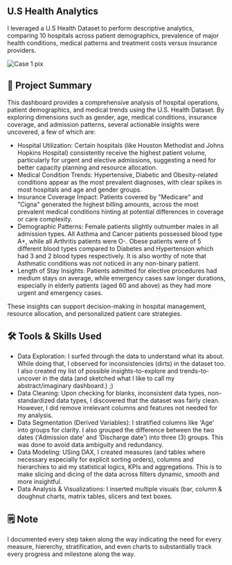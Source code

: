 ## U.S Health Analytics

I leveraged a U.S Health Dataset to perform descriptive analytics, comparing 10 hospitals across patient demographics, prevalence of major health conditions, medical patterns and treatment costs versus insurance providers.

![Case 1 pix](https://dl.boxcloud.com/api/2.0/internal_files/1880642382570/versions/2074136087370/representations/png_paged_2048x2048/content/1.png?access_token=1!8nJKWzLIPezakAzNI2EpO8v2ZataeoaZP8-AIsiXoNTUpmDSaptgJcaiVN9DvMmdVqCynDtwSDfOYO3pKC-m-XvxbsIzEyPbB6fyB4OV4k8j0-3kei_0BC30hCCI3Ny9voImw-HOBASyp4EpfCzkvMFAf2fR3_iYXzGyb0D2iaeKkQVUIsIVS50DdSgoM-JccXXmNONgRZQ0BkoU1PIu5sO29jZ8cPLNAZ3tF57t8lYAHwCtId2qSDuy03yHbSzZuSDnMSC__mTileT6AfDNwT2D6PBqwBA74Y6BsWkcBxT32iS57O8EfPBTBrNUIWeiXEtTcEmrxZoGMGWAN2_9ExMUEeK8Cmcfx4FYkU1CsORDqyW7kwzpdlHqgvfZ_fwgsv4n28LfligbYX-dPeSBGYIudmJ9rORR_0JJcdWlg46gNepyIAGlA7Cw1vnKT-Ja178qIBUhScb2WRjyNvk9nYQ83Hd5I6BOVjj-a_lYD6fcqcYzs9wxj2JvsTDDJCe-dPF9sERIGjXdalWRnlvJ5_REdY-F3MnCw8oROaBm4QZ6rZ9WZJo_Su-UE9MaefEyofJ97zajzbpaXXg_9H0eCDNVV5d1JS7i5QZnPTaigMBk-ux8p_kvAgqFrpUEp028ZGE45Adzloxr8sl_lZwZeXBVnFiQxFZNHwiPWa-KpQKGm3XkGDijZxwBdgkVePD3M5H0VAvYr8JBAqI5v75MBj7WxIfuSOUYVQ1yEDXMjm-aYP58n213YzmpdfjW&box_client_name=box-content-preview&box_client_version=3.7.0?fit=scale)

## 📕 Project Summary
This dashboard provides a comprehensive analysis of hospital operations, patient demographics, and medical trends using the U.S. Health Dataset. By exploring dimensions such as gender, age, medical conditions, insurance coverage, and admission patterns, several actionable insights were uncovered, a few of which are:
- Hospital Utilization: Certain hospitals (like Houston Methodist and Johns Hopkins Hospital) consistently receive the highest patient volume, particularly for urgent and elective admissions, suggesting a need for better capacity planning and resource allocation.
- Medical Condition Trends: Hypertensive, Diabetic and Obesity-related conditions appear as the most prevalent diagnoses, with clear spikes in most hospitals and age and gender groups.
- Insurance Coverage Impact: Patients covered by "Medicare" and "Cigna" generated the highest billing amounts, across the most prevalent medical conditions hinting at potential differences in coverage or care complexity.
- Demographic Patterns: Female patients slightly outnumber males in all admission types. All Asthma and Cancer patients possessed blood type A+, while all Arthritis patients were O-. Obese patients were of 5 different blood types compared to Diabetes and Hypertension which had 3 and 2 blood types respectively. It is also worthy of note that Asthmatic conditions was not noticed in any non-binary patient.
- Length of Stay Insights: Patients admitted for elective procedures had medium stays on average, while emergency cases saw longer durations, especially in elderly patients (aged 60 and above) as they had more urgent and emergency cases.

These insights can support decision-making in hospital management, resource allocation, and personalized patient care strategies.

## 🛠️ Tools & Skills Used
- Data Exploration: I surfed through the data to understand what its about. While doing that, I observed for inconsistencies (dirts) in the dataset too. I also created my list of possible insights-to-explore and trends-to-uncover in the data (and sketched what I like to call my abstract/imaginary dashboard.) ;)
- Data Cleaning: Upon checking for blanks, inconsistent data types, non-standardized data types, I discovered that the dataset was fairly clean. However, I did remove irrelevant columns and features not needed for my analysis.
- Data Segmentation (Derived Variables): I stratified columns like 'Age' into groups for clarity. I also grouped the difference between the two dates ('Admission date' and 'Discharge date') into three (3) groups. This was done to avoid data ambiguity and redundancy.
- Data Modeling: USing DAX, I created measures (and tables where necessary especially for explicit sorting orders), columns and hierarchies to aid my statistical logics, KPIs and aggregations. This is to make slicing and dicing of the data across filters dynamic, smooth and more insightful.
- Data Analysis & Visualizations: I inserted multiple visuals (bar, column & doughnut charts, matrix tables, slicers and text boxes.

## 🗒️ Note
I documented every step taken along the way indicating the need for every measure, hiererchy, stratification, and even charts to substantially track every progress and milestone along the way.



